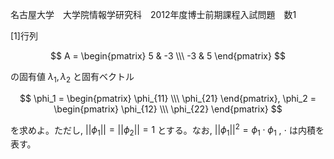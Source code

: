 名古屋大学　大学院情報学研究科　2012年度博士前期課程入試問題　数1

\[1]行列

$$
    A = \begin{pmatrix} 5 & -3 \\\ -3 & 5 \end{pmatrix}
$$

の固有値 $λ_1, λ_2$ と固有ベクトル

$$
    \phi_1 = \begin{pmatrix} \phi_{11} \\\ \phi_{21} \end{pmatrix},
    \phi_2 = \begin{pmatrix} \phi_{12} \\\ \phi_{22} \end{pmatrix}
$$

を求めよ。ただし, $||\phi_1|| = ||\phi_2|| = 1$ とする。なお, $||\phi_1||^2 = \phi_1 \cdot \phi_1$ , $\cdot$ は内積を表す。
